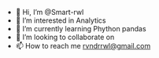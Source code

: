 - 👋 Hi, I’m @Smart-rwl
- 👀 I’m interested in Analytics
- 🌱 I’m currently learning Phython pandas
- 💞️ I’m looking to collaborate on <secret>
- 📫 How to reach me rvndrrwl@gmail.com

<!---
Smart-rwl/Smart-rwl is a ✨ special ✨ repository because its `README.md` (this file) appears on your GitHub profile.
You can click the Preview link to take a look at your changes.
--->
